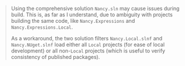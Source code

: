 > Using the comprehensive solution `Nancy.sln` may cause issues during build.
> This is, as far as I understand, due to ambiguity with projects building the same code, like `Nancy.Expressions` and `Nancy.Expressions.Local`.
>
> As a workaround, the two solution filters `Nancy.Local.slnf` and `Nancy.NUget.slnf` load either all `Local` projects (for ease of local development) or all non-`Local` projects (which is useful to verify consistency of published packages).

